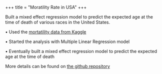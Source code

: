 +++
title = "Moratility Rate in USA"
+++

Built a mixed effect regression model to predict the expected age at the time of death of various races in the United States.

<!--more-->

• Used the [mortatility data from Kaggle](https://www.kaggle.com/cdc/mortality)

• Started the analysis with Multiple Linear Regression model

• Eventually built a mixed effect regression model to predict the expected age at the time of death
 
More details can be found on [the github repository](https://github.com/kunaalahuja/Mortality-Model)